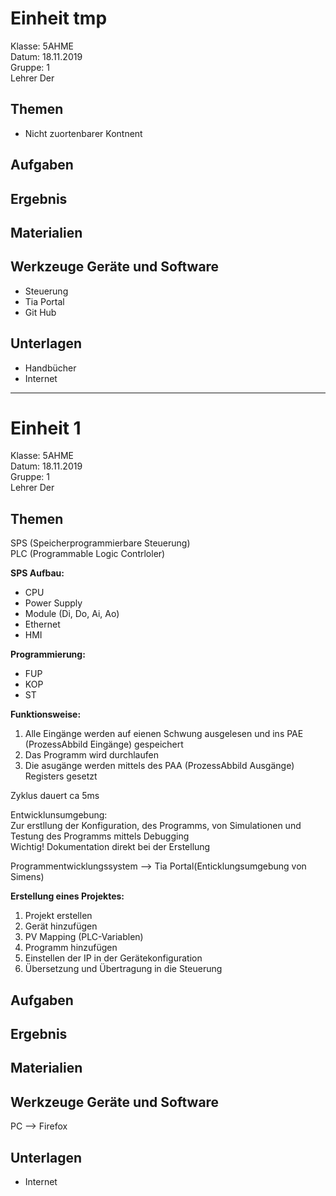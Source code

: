 # Einheit tmp
Klasse: 5AHME  
Datum: 18.11.2019  
Gruppe: 1  
Lehrer Der  
## Themen  
* Nicht zuortenbarer Kontnent  
## Aufgaben  

## Ergebnis  

## Materialien  

## Werkzeuge Geräte und Software  
* Steuerung   
* Tia Portal  
* Git Hub  
## Unterlagen  
* Handbücher 
* Internet  
---  
# Einheit 1
Klasse: 5AHME  
Datum: 18.11.2019  
Gruppe: 1  
Lehrer Der  
## Themen  
SPS (Speicherprogrammierbare Steuerung)  
PLC (Programmable Logic Contrloler)  

**SPS Aufbau:**  
* CPU  
* Power Supply  
* Module (Di, Do, Ai, Ao)  
* Ethernet
* HMI

**Programmierung:**  
* FUP  
* KOP  
* ST

**Funktionsweise:**  
1. Alle Eingänge werden auf eienen Schwung ausgelesen und ins PAE (ProzessAbbild Eingänge) gespeichert  
2. Das Programm wird durchlaufen  
3. Die asugänge werden mittels des PAA (ProzessAbbild Ausgänge) Registers gesetzt  

Zyklus dauert ca 5ms  

Entwicklunsumgebung:  
Zur erstllung der Konfiguration, des Programms, von Simulationen und Testung des Programms mittels Debugging  
Wichtig! Dokumentation direkt bei der Erstellung  

Programmentwicklungssystem --> Tia Portal(Enticklungsumgebung von Simens)

**Erstellung eines Projektes:**
1. Projekt erstellen  
2. Gerät hinzufügen  
3. PV Mapping (PLC-Variablen)  
4. Programm hinzufügen  
5. Einstellen der IP in der Gerätekonfiguration  
6. Übersetzung und Übertragung in die Steuerung  

## Aufgaben  

## Ergebnis  

## Materialien  

## Werkzeuge Geräte und Software  
PC --> Firefox
## Unterlagen  
* Internet  
